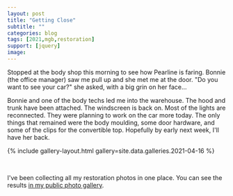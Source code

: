```yaml
---
layout: post
title: "Getting Close"
subtitle: ""
categories: blog
tags: [2021,mgb,restoration]
support: [jquery]
image: 
---
```


Stopped at the body shop this morning to see how Pearline is faring. Bonnie (the office manager) saw me pull up and she met me at the door. "Do you want to see your car?" she asked, with a big grin on her face...

<!--more-->

Bonnie and one of the body techs led me into the warehouse. The hood and trunk have been attached. The windscreen is back on. Most of the lights are reconnected. They were planning to work on the car more today. The only things that remained were the body moulding, some door hardware, and some of the clips for the convertible top. Hopefully by early next week, I'll have her back.

{% include gallery-layout.html gallery=site.data.galleries.2021-04-16 %}

&nbsp;<br/>

I've been collecting all my restoration photos in one place. You can see the results
[in my public photo gallery](https://photos.ericcloninger.com/MGB/index.html#/0).